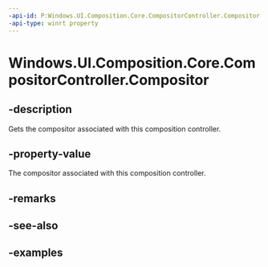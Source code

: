```yaml
---
-api-id: P:Windows.UI.Composition.Core.CompositorController.Compositor
-api-type: winrt property
---
```


<!-- Property syntax.
public Compositor Compositor { get; }
-->

# Windows.UI.Composition.Core.CompositorController.Compositor

## -description

Gets the compositor associated with this composition controller.



## -property-value

The compositor associated with this composition controller.

## -remarks

## -see-also

## -examples

